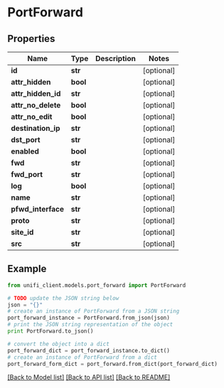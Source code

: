 # PortForward


## Properties

Name | Type | Description | Notes
------------ | ------------- | ------------- | -------------
**id** | **str** |  | [optional] 
**attr_hidden** | **bool** |  | [optional] 
**attr_hidden_id** | **str** |  | [optional] 
**attr_no_delete** | **bool** |  | [optional] 
**attr_no_edit** | **bool** |  | [optional] 
**destination_ip** | **str** |  | [optional] 
**dst_port** | **str** |  | [optional] 
**enabled** | **bool** |  | [optional] 
**fwd** | **str** |  | [optional] 
**fwd_port** | **str** |  | [optional] 
**log** | **bool** |  | [optional] 
**name** | **str** |  | [optional] 
**pfwd_interface** | **str** |  | [optional] 
**proto** | **str** |  | [optional] 
**site_id** | **str** |  | [optional] 
**src** | **str** |  | [optional] 

## Example

```python
from unifi_client.models.port_forward import PortForward

# TODO update the JSON string below
json = "{}"
# create an instance of PortForward from a JSON string
port_forward_instance = PortForward.from_json(json)
# print the JSON string representation of the object
print PortForward.to_json()

# convert the object into a dict
port_forward_dict = port_forward_instance.to_dict()
# create an instance of PortForward from a dict
port_forward_form_dict = port_forward.from_dict(port_forward_dict)
```
[[Back to Model list]](../README.md#documentation-for-models) [[Back to API list]](../README.md#documentation-for-api-endpoints) [[Back to README]](../README.md)



